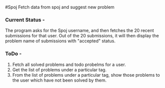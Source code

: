 #Spoj
Fetch data from spoj and suggest new problem

<h3>Current Status -</h3>
The program asks for the Spoj username, and then fetches the 20 recent submissions for that user. Out of the 20 submissions, it will then display the problem name of submissions with "accepted" status.

<h3>ToDo -</h3>

1. Fetch all solved problems and todo probelms for a user.<br>
2. Get the list of problems under a particular tag.<br>
3. From the list of problems under a particular tag, show those problems to the user which have not been solved by them.
